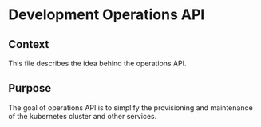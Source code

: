 # Development Operations API

## Context
This file describes the idea behind the operations API.

## Purpose
The goal of operations API is to simplify the provisioning and maintenance of the kubernetes cluster and other services.
